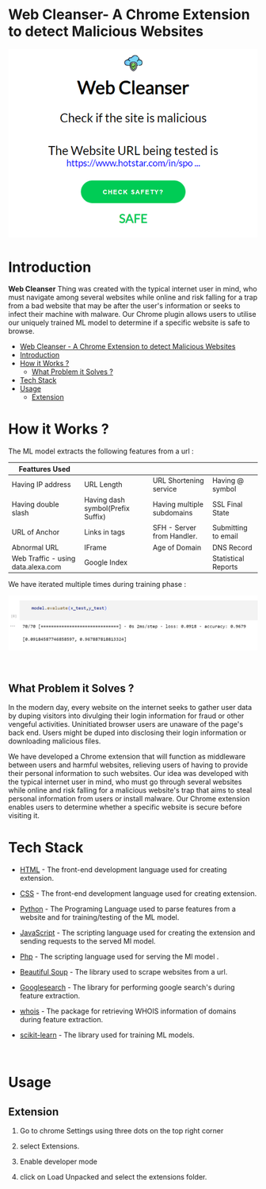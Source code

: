 # Web Cleanser- A Chrome Extension to detect Malicious Websites
 
![](./images/image1.png)

# Introduction

**Web Cleanser** Thing was created with the typical internet user in mind, who must navigate among several websites while online and risk falling for a trap from a bad website that may be after the user's information or seeks to infect their machine with malware. Our Chrome plugin allows users to utilise our uniquely trained ML model to determine if a specific website is safe to browse.


- [Web Cleanser - A Chrome Extension to detect Malicious Websites](#web-cleanser---a-chrome-extension-to-detect-malicious-websites)
- [Introduction](#introduction)
- [How it Works ?](#how-it-works-)
  - [What Problem it Solves ?](#what-problem-it-solves-)
- [Tech Stack](#tech-stack)
- [Usage](#usage)
  - [Extension](#extension)

# How it Works ?

<!-- ![](./images/flow.jpeg) -->



The ML model extracts the following features from a url :


  
| Feattures     Used                  |                                   |                            |                     |
| ----------------------------------- | --------------------------------- | -------------------------- | ------------------- |
| Having IP address                   | URL Length                        | URL Shortening service     | Having @ symbol     |
| Having double slash                 | Having dash symbol(Prefix Suffix) | Having multiple subdomains | SSL Final State     |  | Domain Registration Length | Favicon | HTTP or HTTPS token in domain name | Request URL |
| URL of Anchor                       | Links in tags                     | SFH - Server from Handler. | Submitting to email |
| Abnormal URL                        | IFrame                            | Age of Domain              | DNS Record          |
| Web Traffic -  using data.alexa.com | Google Index                      |                            | Statistical Reports |
 
 
 
  We have iterated multiple times during training phase :

  ![](./images/image2.png)

<br/>

## What Problem it Solves ?

In the modern day, every website on the internet seeks to gather user data by duping visitors into divulging their login information for fraud or other vengeful activities. Uninitiated browser users are unaware of the page's back end. Users might be duped into disclosing their login information or downloading malicious files.

We have developed a Chrome extension that will function as middleware between users and harmful websites, relieving users of having to provide their personal information to such websites.
Our idea was developed with the typical internet user in mind, who must go through several websites while online and risk falling for a malicious website's trap that aims to steal personal information from users or install malware. Our Chrome extension enables users to determine whether a specific website is secure before visiting it.

# Tech Stack

- [HTML](https://www.w3schools.com/html/) - The front-end development language used for creating extension.

- [CSS](https://www.w3schools.com/css/) - The  front-end development language used for creating extension.

- [Python](https://www.python.org/) - The Programing Language used to parse features from a website and for training/testing of the ML model.
- [JavaScript](https://www.javascript.com/) - The scripting language used for creating the extension and sending  requests to the served Ml model.
- [Php](https://www.php.net/) - The scripting language used for serving the Ml model .

- [Beautiful Soup](https://pypi.org/project/beautifulsoup4/) - The library used to scrape websites from a url.
- [Googlesearch](https://pypi.org/project/googlesearch-python/) - The library for  performing google search's during feature extraction.

- [whois](https://pypi.org/project/whois/) - The package for retrieving WHOIS information of domains during feature extraction.
- [scikit-learn](https://scikit-learn.org/stable/) -
  The library used for training ML models.
<br/>

# Usage

## Extension

1. Go to chrome Settings using three dots on the top right corner

2. select Extensions.
3. Enable developer mode
4. click on Load Unpacked and select the extensions folder.
</br>